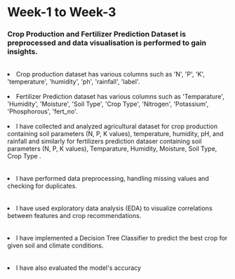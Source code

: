 # Week-1 to Week-3
<h3>Crop Production and Fertilizer Prediction Dataset is preprocessed and data visualisation is performed to gain insights.</h3>
<br>
<li>Crop production dataset has various columns such as 'N', 'P', 'K', 'temperature', 'humidity', 'ph', 'rainfall', 'label'.</li>
<br>
<li>Fertilizer Prediction dataset has various columns such as 'Temparature', 'Humidity', 'Moisture', 'Soil Type', 'Crop Type', 'Nitrogen', 'Potassium', 'Phosphorous', 'fert_no'.</li>
  <br>

  <li>I have collected and analyzed agricultural dataset for crop production containing soil parameters (N, P, K values), temperature, humidity, pH, and rainfall and similarly for fertilizers prediction dataser containing soil parameters (N, P, K values), Temparature, Humidity, Moisture, Soil Type, Crop Type .</li>
<br><br><li>I have performed data preprocessing, handling missing values and checking for duplicates.</li>
<br><br><li>I have used exploratory data analysis (EDA) to visualize correlations between features and crop recommendations.</li>
<br><br><li>I have implemented a Decision Tree Classifier to predict the best crop for given soil and climate conditions.</li>
<br><br><li>I have also evaluated the model's accuracy</li>
